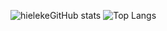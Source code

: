 ![hielekeGitHub stats](https://github-readme-stats.vercel.app/api?username=hieleke&show_icons=true&theme=dark&count_private=true)
![Top Langs](https://github-readme-stats.vercel.app/api/top-langs/?username=hieleke&theme=dark&layout=compact)
